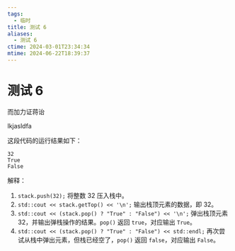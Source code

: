 ```yaml
---
tags:
  - 临时
title: 测试 6
aliases:
  - 测试 6
ctime: 2024-03-01T23:34:34
mtime: 2024-06-22T18:39:37
---
```


# 测试 6

而加力证蒋诒

lkjasldfa

这段代码的运行结果如下：

```
32
True
False
```

解释：

1. `stack.push(32);` 将整数 32 压入栈中。
2. `std::cout << stack.getTop() << '\n';` 输出栈顶元素的数据，即 32。
3. `std::cout << (stack.pop() ? "True" : "False") << '\n';` 弹出栈顶元素 32，并输出弹栈操作的结果。`pop()` 返回 `true`，对应输出 `True`。
4. `std::cout << (stack.pop() ? "True" : "False") << std::endl;` 再次尝试从栈中弹出元素，但栈已经空了，`pop()` 返回 `false`，对应输出 `False`。